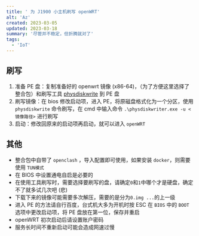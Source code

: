 ```yaml
---
title: ' 为 J1900 小主机刷写 openWRT'
alt: 'Az'
created: 2023-03-05
updated: 2023-03-18
summary: '尽管并不稳定，但折腾就对了'
tags:
  - 'IoT'
---
```


## 刷写

1. 准备 PE 盘：复制准备好的 openwrt 镜像 (x86-64)，（为了方便这里选择了整合包）和刷写工具 [physdiskwrite](https://m0n0.ch/wall/physdiskwrite.php) 到 PE 盘  
2. 刷写镜像：在 bios 修改启动项，进入 PE，将原磁盘格式化为一个分区，使用 `physdiskwrite` 命令刷写，在 cmd 中输入命令 `.\physdiskwriter.exe -u <镜像路径>` 进行刷写
3. 启动：修改回原来的启动项再启动，就可以进入 `openWRT`  

## 其他

* 整合包中自带了 `openclash` ，导入配置即可使用，如果安装 `docker`，则需要使用 `TUN模式`
* 在 BIOS 中设置通电自启是必要的  
* 在使用工具刷写时，需要选择要刷写的盘，请确定`0`和`1`中哪个才是硬盘，确定不了就多试几次吧 (悲)  
* 下载下来的镜像可能需要多次解压，需要的是分为`0.img ...`的上一级  
* 进入 PE 的方法请自行百度，台式机大多为开机时按 ESC 在 `BIOS` 中的 `BOOT` 选项中更改启动项，将 PE 盘放在第一位，保存并重启  
* openWRT 初次启动后请设置账户密码  
* 服务长时间不重新启动可能会造成网速过慢
